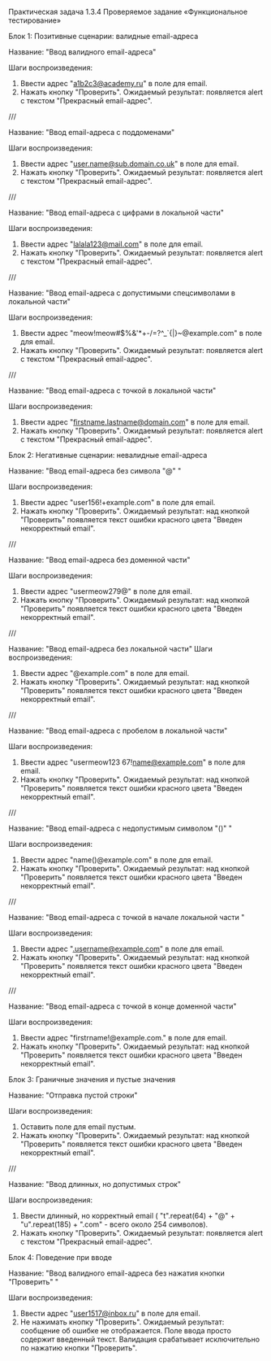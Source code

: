 Практическая задача 1.3.4 Проверяемое задание «Функциональное тестирование»

Блок 1: Позитивные сценарии: валидные email-адреса

Название: "Ввод валидного email-адреса"

Шаги воспроизведения:

1. Ввести адрес "a1b2c3@academy.ru" в поле для email.
2. Нажать кнопку "Проверить".
   Ожидаемый результат: появляется alert с текстом "Прекрасный email-адрес".

///

Название: "Ввод email-адреса с поддоменами"

Шаги воспроизведения:

1. Ввести адрес "user.name@sub.domain.co.uk" в поле для email.
2. Нажать кнопку "Проверить".
   Ожидаемый результат: появляется alert с текстом "Прекрасный email-адрес".

///

Название: "Ввод email-адреса с цифрами в локальной части"

Шаги воспроизведения:

1. Ввести адрес "lalala123@mail.com" в поле для email.
2. Нажать кнопку "Проверить".
   Ожидаемый результат: появляется alert с текстом "Прекрасный email-адрес".

///

Название: "Ввод email-адреса с допустимыми спецсимволами в локальной части"

Шаги воспроизведения:

1. Ввести адрес "meow!meow#$%&'\*+-/=?^\_`{|}~@example.com" в поле для email.
2. Нажать кнопку "Проверить".
   Ожидаемый результат: появляется alert с текстом "Прекрасный email-адрес".

///

Название: "Ввод email-адреса с точкой в локальной части"

Шаги воспроизведения:

1. Ввести адрес "firstname.lastname@domain.com" в поле для email.
2. Нажать кнопку "Проверить".
   Ожидаемый результат: появляется alert с текстом "Прекрасный email-адрес".

Блок 2: Негативные сценарии: невалидные email-адреса

Название: "Ввод email-адреса без символа "@" "

Шаги воспроизведения:

1. Ввести адрес "user156!+example.com" в поле для email.
2. Нажать кнопку "Проверить".
   Ожидаемый результат: над кнопкой "Проверить" появляется текст ошибки красного цвета "Введен некорректный email".

///

Название: "Ввод email-адреса без доменной части"

Шаги воспроизведения:

1. Ввести адрес "usermeow279@" в поле для email.
2. Нажать кнопку "Проверить".
   Ожидаемый результат: над кнопкой "Проверить" появляется текст ошибки красного цвета "Введен некорректный email".

///

Название: "Ввод email-адреса без локальной части"
Шаги воспроизведения:

1. Ввести адрес "@example.com" в поле для email.
2. Нажать кнопку "Проверить".
   Ожидаемый результат: над кнопкой "Проверить" появляется текст ошибки красного цвета "Введен некорректный email".

///

Название: "Ввод email-адреса с пробелом в локальной части"

Шаги воспроизведения:

1. Ввести адрес "usermeow123 67!name@example.com" в поле для email.
2. Нажать кнопку "Проверить".
   Ожидаемый результат: над кнопкой "Проверить" появляется текст ошибки красного цвета "Введен некорректный email".

///

Название: "Ввод email-адреса с недопустимым символом "()" "

Шаги воспроизведения:

1. Ввести адрес "name()@example.com" в поле для email.
2. Нажать кнопку "Проверить".
   Ожидаемый результат: над кнопкой "Проверить" появляется текст ошибки красного цвета "Введен некорректный email".

///

Название: "Ввод email-адреса с точкой в начале локальной части "

Шаги воспроизведения:

1. Ввести адрес ".username@example.com" в поле для email.
2. Нажать кнопку "Проверить".
   Ожидаемый результат: над кнопкой "Проверить" появляется текст ошибки красного цвета "Введен некорректный email".

///

Название: "Ввод email-адреса с точкой в конце доменной части"

Шаги воспроизведения:

1. Ввести адрес "firstrname!@example.com." в поле для email.
2. Нажать кнопку "Проверить".
   Ожидаемый результат: над кнопкой "Проверить" появляется текст ошибки красного цвета "Введен некорректный email".

Блок 3: Граничные значения и пустые значения

Название: "Отправка пустой строки"

Шаги воспроизведения:

1. Оставить поле для email пустым.
2. Нажать кнопку "Проверить".
   Ожидаемый результат: над кнопкой "Проверить" появляется текст ошибки красного цвета "Введен некорректный email".

///

Название: "Ввод длинных, но допустимых строк"

Шаги воспроизведения:

1. Ввести длинный, но корректный email ( "t".repeat(64) + "@" + "u".repeat(185) + ".com" - всего около 254 символов).
2. Нажать кнопку "Проверить".
   Ожидаемый результат: появляется alert с текстом "Прекрасный email-адрес".

Блок 4: Поведение при вводе

Название: "Ввод валидного email-адреса без нажатия кнопки "Проверить" "

Шаги воспроизведения:

1. Ввести адрес "user1517@inbox.ru" в поле для email.
2. Не нажимать кнопку "Проверить".
   Ожидаемый результат: cообщение об ошибке не отображается. Поле ввода просто содержит введенный текст. Валидация срабатывает исключительно по нажатию кнопки "Проверить".
